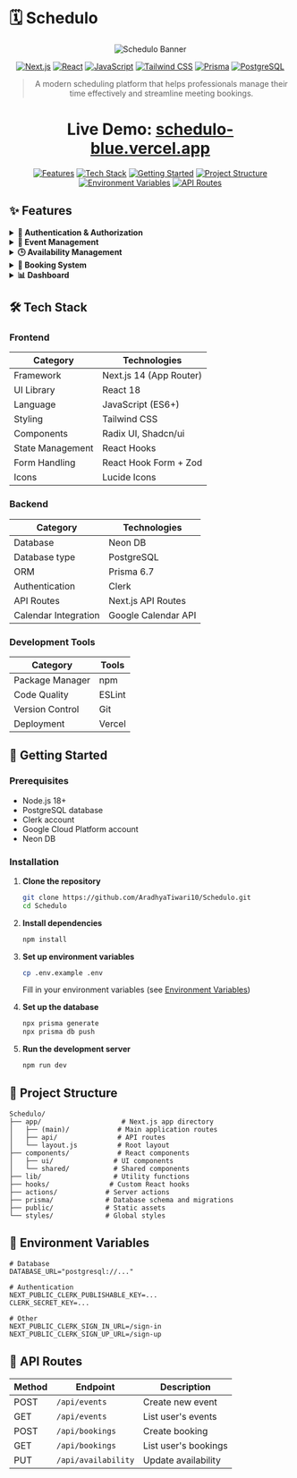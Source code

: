 # 🗓️ Schedulo 


<div align="center">



![Schedulo Banner](https://img.shields.io/badge/Schedulo-Smart_Scheduling_Platform-2D3748?style=for-the-badge&logo=calendar)

[![Next.js](https://img.shields.io/badge/Next.js-14.2.7-black?style=for-the-badge&logo=next.js)](https://nextjs.org/)
[![React](https://img.shields.io/badge/React-18-blue?style=for-the-badge&logo=react)](https://reactjs.org/)
[![JavaScript](https://img.shields.io/badge/JavaScript-ES6+-yellow?style=for-the-badge&logo=javascript)](https://developer.mozilla.org/en-US/docs/Web/JavaScript)
[![Tailwind CSS](https://img.shields.io/badge/Tailwind_CSS-3.4-38B2AC?style=for-the-badge&logo=tailwind-css)](https://tailwindcss.com/)
[![Prisma](https://img.shields.io/badge/Prisma-6.7-2D3748?style=for-the-badge&logo=prisma)](https://www.prisma.io/)
[![PostgreSQL](https://img.shields.io/badge/PostgreSQL-15-336791?style=for-the-badge&logo=postgresql)](https://www.postgresql.org/)

> A modern scheduling platform that helps professionals manage their time effectively and streamline meeting bookings.

# **Live Demo:** [schedulo-blue.vercel.app](https://schedulo-blue.vercel.app)

[![Features](https://img.shields.io/badge/Features-✨-yellow)](https://github.com/AradhyaTiwari10/Schedulo#-features)
[![Tech Stack](https://img.shields.io/badge/Tech_Stack-🛠️-orange)](https://github.com/AradhyaTiwari10/Schedulo#-tech-stack)
[![Getting Started](https://img.shields.io/badge/Getting_Started-🚀-green)](https://github.com/AradhyaTiwari10/Schedulo#-getting-started)
[![Project Structure](https://img.shields.io/badge/Project_Structure-📁-blue)](https://github.com/AradhyaTiwari10/Schedulo#-project-structure)
[![Environment Variables](https://img.shields.io/badge/Environment_Variables-🔑-purple)](https://github.com/AradhyaTiwari10/Schedulo#-environment-variables)
[![API Routes](https://img.shields.io/badge/API_Routes-📝-red)](https://github.com/AradhyaTiwari10/Schedulo#-api-routes)

</div>

## ✨ Features

<details>
<summary><b>🔐 Authentication & Authorization</b></summary>

- Secure user authentication with Clerk
- Role-based access control
- Protected routes and API endpoints
</details>

<details>
<summary><b>📅 Event Management</b></summary>

- Create and customize event types
- Set duration and availability
- Private/public event visibility
- Google Calendar integration
</details>

<details>
<summary><b>🕒 Availability Management</b></summary>

- Set weekly availability
- Custom time slots
- Buffer time between meetings
- Timezone support
</details>

<details>
<summary><b>📱 Booking System</b></summary>

- Custom booking links
- Automated scheduling
- Email notifications
- Google Meet integration
</details>

<details>
<summary><b>📊 Dashboard</b></summary>

- Overview of upcoming meetings
- Meeting history
- Analytics and insights
- Quick actions
</details>

## 🛠️ Tech Stack

### Frontend
| Category | Technologies |
|----------|--------------|
| Framework | Next.js 14 (App Router) |
| UI Library | React 18 |
| Language | JavaScript (ES6+) |
| Styling | Tailwind CSS |
| Components | Radix UI, Shadcn/ui |
| State Management | React Hooks |
| Form Handling | React Hook Form + Zod |
| Icons | Lucide Icons |

### Backend
| Category | Technologies |
|----------|--------------|
| Database | Neon DB |
| Database type | PostgreSQL |
| ORM | Prisma 6.7 |
| Authentication | Clerk |
| API Routes | Next.js API Routes |
| Calendar Integration | Google Calendar API |

### Development Tools
| Category | Tools |
|----------|-------|
| Package Manager | npm |
| Code Quality | ESLint |
| Version Control | Git |
| Deployment | Vercel |

## 🚀 Getting Started

### Prerequisites
- Node.js 18+ 
- PostgreSQL database
- Clerk account
- Google Cloud Platform account
- Neon DB
  
### Installation

1. **Clone the repository**
   ```bash
   git clone https://github.com/AradhyaTiwari10/Schedulo.git
   cd Schedulo
   ```

2. **Install dependencies**
   ```bash
   npm install
   ```

3. **Set up environment variables**
   ```bash
   cp .env.example .env
   ```
   Fill in your environment variables (see [Environment Variables](#-environment-variables))

4. **Set up the database**
   ```bash
   npx prisma generate
   npx prisma db push
   ```

5. **Run the development server**
   ```bash
   npm run dev
   ```

## 📁 Project Structure

```
Schedulo/
├── app/                    # Next.js app directory
│   ├── (main)/            # Main application routes
│   ├── api/               # API routes
│   └── layout.js          # Root layout
├── components/            # React components
│   ├── ui/               # UI components
│   └── shared/           # Shared components
├── lib/                  # Utility functions
├── hooks/               # Custom React hooks
├── actions/            # Server actions
├── prisma/             # Database schema and migrations
├── public/             # Static assets
└── styles/             # Global styles
```

## 🔑 Environment Variables

```env
# Database
DATABASE_URL="postgresql://..."

# Authentication
NEXT_PUBLIC_CLERK_PUBLISHABLE_KEY=...
CLERK_SECRET_KEY=...

# Other
NEXT_PUBLIC_CLERK_SIGN_IN_URL=/sign-in
NEXT_PUBLIC_CLERK_SIGN_UP_URL=/sign-up
```

## 📝 API Routes

| Method | Endpoint | Description |
|--------|----------|-------------|
| POST | `/api/events` | Create new event |
| GET | `/api/events` | List user's events |
| POST | `/api/bookings` | Create booking |
| GET | `/api/bookings` | List user's bookings |
| PUT | `/api/availability` | Update availability |





